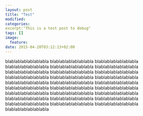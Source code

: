 ```yaml
---
layout: post
title: "Test"
modified:
categories: 
excerpt:"This is a test post to debug"
tags: []
image:
  feature:
date: 2015-04-28T03:12:13+02:00
---
```

blablablablablablabla
blablablablablablabla
blablablablablablabla
blablablablablablabla
blablablablablablabla
blablablablablablabla
blablablablablablabla
blablablablablablabla
blablablablablablabla
blablablablablablabla
blablablablablablabla
blablablablablablabla
blablablablablablabla
blablablablablablabla
blablablablablablabla
blablablablablablabla
blablablablablablabla
blablablablablablabla
blablablablablablabla
blablablablablablabla
blablablablablablabla
blablablablablablabla
blablablablablablabla
blablablablablablabla
blablablablablablabla
blablablablablablabla
blablablablablablabla
blablablablablablabla
